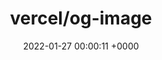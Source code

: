 ---
title: "vercel/og-image"
link: "https://github.com/vercel/og-image"
date: "2022-01-27 00:00:11 +0000"
description: "Open Graph Image as a Service - generate cards for Twitter, Facebook, Slack, etc"
category: "github"
---